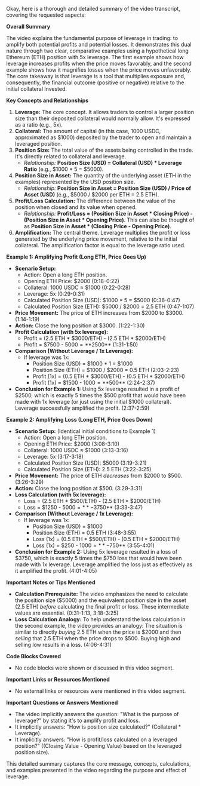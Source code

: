 Okay, here is a thorough and detailed summary of the video transcript, covering the requested aspects:

**Overall Summary**

The video explains the fundamental purpose of leverage in trading: to amplify both potential profits and potential losses. It demonstrates this dual nature through two clear, comparative examples using a hypothetical long Ethereum (ETH) position with 5x leverage. The first example shows how leverage increases profits when the price moves favorably, and the second example shows how it magnifies losses when the price moves unfavorably. The core takeaway is that leverage is a tool that multiplies exposure and, consequently, the financial outcome (positive or negative) relative to the initial collateral invested.

**Key Concepts and Relationships**

1.  **Leverage:** The core concept. It allows traders to control a larger position size than their deposited collateral would normally allow. It's expressed as a ratio (e.g., 5x).
2.  **Collateral:** The amount of capital (in this case, 1000 USDC, approximated as $1000) deposited by the trader to open and maintain a leveraged position.
3.  **Position Size:** The total value of the assets being controlled in the trade. It's directly related to collateral and leverage.
    *   *Relationship:* **Position Size (USD) = Collateral (USD) * Leverage Ratio** (e.g., $1000 * 5 = $5000).
4.  **Position Size in Asset:** The quantity of the underlying asset (ETH in the examples) represented by the USD position size.
    *   *Relationship:* **Position Size in Asset = Position Size (USD) / Price of Asset (USD)** (e.g., $5000 / $2000 per ETH = 2.5 ETH).
5.  **Profit/Loss Calculation:** The difference between the value of the position when closed and its value when opened.
    *   *Relationship:* **Profit/Loss = (Position Size in Asset * Closing Price) - (Position Size in Asset * Opening Price)**. This can also be thought of as **Position Size in Asset * (Closing Price - Opening Price)**.
6.  **Amplification:** The central theme. Leverage multiplies the profit or loss generated by the underlying price movement, relative to the initial collateral. The amplification factor is equal to the leverage ratio used.

**Example 1: Amplifying Profit (Long ETH, Price Goes Up)**

*   **Scenario Setup:**
    *   Action: Open a long ETH position.
    *   Opening ETH Price: $2000 (0:18-0:22)
    *   Collateral: 1000 USDC ≈ $1000 (0:22-0:28)
    *   Leverage: 5x (0:29-0:31)
    *   Calculated Position Size (USD): $1000 * 5 = $5000 (0:36-0:47)
    *   Calculated Position Size (ETH): $5000 / $2000 = 2.5 ETH (0:47-1:07)
*   **Price Movement:** The price of ETH increases from $2000 to $3000. (1:14-1:19)
*   **Action:** Close the long position at $3000. (1:22-1:30)
*   **Profit Calculation (with 5x leverage):**
    *   Profit = (2.5 ETH * $3000/ETH) - (2.5 ETH * $2000/ETH)
    *   Profit = $7500 - $5000 = **$2500** (1:31-1:50)
*   **Comparison (Without Leverage / 1x Leverage):**
    *   If leverage was 1x:
        *   Position Size (USD) = $1000 * 1 = $1000
        *   Position Size (ETH) = $1000 / $2000 = 0.5 ETH (2:03-2:23)
        *   Profit (1x) = (0.5 ETH * $3000/ETH) - (0.5 ETH * $2000/ETH)
        *   Profit (1x) = $1500 - $1000 = **$500** (2:24-2:37)
*   **Conclusion for Example 1:** Using 5x leverage resulted in a profit of $2500, which is exactly 5 times the $500 profit that would have been made with 1x leverage (or just using the initial $1000 collateral). Leverage successfully amplified the profit. (2:37-2:59)

**Example 2: Amplifying Loss (Long ETH, Price Goes Down)**

*   **Scenario Setup:** (Identical initial conditions to Example 1)
    *   Action: Open a long ETH position.
    *   Opening ETH Price: $2000 (3:08-3:10)
    *   Collateral: 1000 USDC ≈ $1000 (3:13-3:16)
    *   Leverage: 5x (3:17-3:18)
    *   Calculated Position Size (USD): $5000 (3:19-3:21)
    *   Calculated Position Size (ETH): 2.5 ETH (3:22-3:25)
*   **Price Movement:** The price of ETH *decreases* from $2000 to $500. (3:26-3:29)
*   **Action:** Close the long position at $500. (3:29-3:31)
*   **Loss Calculation (with 5x leverage):**
    *   Loss = (2.5 ETH * $500/ETH) - (2.5 ETH * $2000/ETH)
    *   Loss = $1250 - $5000 = **-$3750** (3:33-3:47)
*   **Comparison (Without Leverage / 1x Leverage):**
    *   If leverage was 1x:
        *   Position Size (USD) = $1000
        *   Position Size (ETH) = 0.5 ETH (3:48-3:55)
        *   Loss (1x) = (0.5 ETH * $500/ETH) - (0.5 ETH * $2000/ETH)
        *   Loss (1x) = $250 - $1000 = **-$750** (3:55-4:01)
*   **Conclusion for Example 2:** Using 5x leverage resulted in a loss of $3750, which is exactly 5 times the $750 loss that would have been made with 1x leverage. Leverage amplified the loss just as effectively as it amplified the profit. (4:01-4:05)

**Important Notes or Tips Mentioned**

*   **Calculation Prerequisite:** The video emphasizes the need to calculate the position size ($5000) and the equivalent position size in the asset (2.5 ETH) *before* calculating the final profit or loss. These intermediate values are essential. (0:31-1:13, 3:18-3:25)
*   **Loss Calculation Analogy:** To help understand the loss calculation in the second example, the video provides an analogy: The situation is similar to directly *buying* 2.5 ETH when the price is $2000 and then *selling* that 2.5 ETH when the price drops to $500. Buying high and selling low results in a loss. (4:06-4:31)

**Code Blocks Covered**

*   No code blocks were shown or discussed in this video segment.

**Important Links or Resources Mentioned**

*   No external links or resources were mentioned in this video segment.

**Important Questions or Answers Mentioned**

*   The video implicitly answers the question: "What is the purpose of leverage?" by stating it's to amplify profit and loss.
*   It implicitly answers: "How is position size calculated?" (Collateral * Leverage).
*   It implicitly answers: "How is profit/loss calculated on a leveraged position?" ((Closing Value - Opening Value) based on the leveraged position size).

This detailed summary captures the core message, concepts, calculations, and examples presented in the video regarding the purpose and effect of leverage.